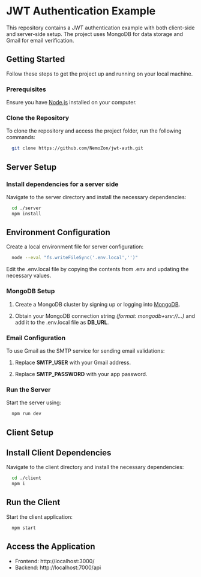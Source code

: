 # JWT Authentication Example

This repository contains a JWT authentication example with both client-side and server-side setup. The project uses MongoDB for data storage and Gmail for email verification.

## Getting Started

Follow these steps to get the project up and running on your local machine.

### Prerequisites

Ensure you have [Node.js](https://nodejs.org/) installed on your computer.

### Clone the Repository

To clone the repository and access the project folder, run the following commands:
```bash
  git clone https://github.com/NemoZon/jwt-auth.git
```
## Server Setup

### Install dependencies for a server side

Navigate to the server directory and install the necessary dependencies:

```bash
  cd ./server
  npm install
```

## Environment Configuration

Create a local environment file for server configuration:

```bash
  node --eval "fs.writeFileSync('.env.local','')"
```

Edit the .env.local file by copying the contents from .env and updating the necessary values.

### MongoDB Setup
1) Create a MongoDB cluster by signing up or logging into [MongoDB](https://www.mongodb.com/).

2) Obtain your MongoDB connection string *(format: mongodb+srv://...)* and add it to the .env.local file as **DB_URL**.

### Email Configuration

To use Gmail as the SMTP service for sending email validations:

1) Replace **SMTP_USER** with your Gmail address.

2) Replace **SMTP_PASSWORD** with your app password.

### Run the Server

Start the server using:

```bash
  npm run dev
```
## Client Setup

## Install Client Dependencies

Navigate to the client directory and install the necessary dependencies:

```bash
  cd ./client
  npm i
```
## Run the Client

Start the client application:

```bash
  npm start
```

## Access the Application
- Frontend: http://localhost:3000/
- Backend: http://localhost:7000/api
